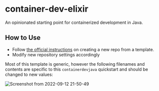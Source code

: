 # container-dev-elixir

An opinionated starting point for containerized development in Java.

## How to Use

- Follow [the official instructions](https://docs.github.com/en/repositories/creating-and-managing-repositories/creating-a-repository-from-a-template) on creating a new repo from a template.
- Modify new repository settings accordingly

Most of this template is generic, however the following filenames and contents are specific to this `containerdevjava` quickstart and should be changed to new values:

![Screenshot from 2022-09-12 21-50-49](https://user-images.githubusercontent.com/43796009/189790117-c42d3c50-719e-498e-947b-6024b9a221ac.png)

